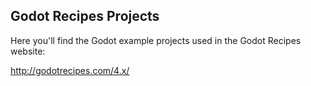 ## Godot Recipes Projects

Here you'll find the Godot example projects used in the Godot Recipes website:

http://godotrecipes.com/4.x/
